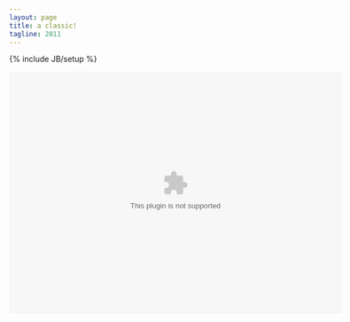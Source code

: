 ```yaml
---
layout: page
title: a classic!
tagline: 2011
---
```

{% include JB/setup %}


<embed width="600" height="437" src="2011.swf"> 

